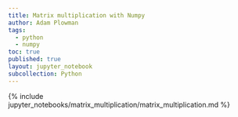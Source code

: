 ```yaml
---
title: Matrix multiplication with Numpy
author: Adam Plowman
tags:
  - python
  - numpy
toc: true
published: true
layout: jupyter_notebook
subcollection: Python
---
```


{% include jupyter_notebooks/matrix_multiplication/matrix_multiplication.md %}
